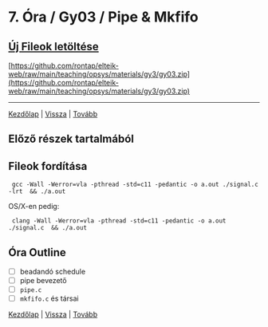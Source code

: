 # 7. Óra /  Gy03 / Pipe & Mkfifo

## [Új Fileok letöltése](https://github.com/rontap/elteik-web/raw/main/teaching/opsys/materials/gy3/gy03.zip)

[https://github.com/rontap/elteik-web/raw/main/teaching/opsys/materials/gy3/gy03.zip](https://github.com/rontap/elteik-web/raw/main/teaching/opsys/materials/gy3/gy03.zip)

---
[Kezdőlap](index.md)
|
[Vissza](Gyakorlat%206..md)
|
[Tovább](Gyakorlat%208..md)

## Előző részek tartalmából

## Fileok fordítása

```shell
 gcc -Wall -Werror=vla -pthread -std=c11 -pedantic -o a.out ./signal.c -lrt  && ./a.out 
```

OS/X-en pedig:

```shell
 clang -Wall -Werror=vla -pthread -std=c11 -pedantic -o a.out ./signal.c  && ./a.out 
```

## Óra Outline

- [ ] beadandó schedule
- [ ] pipe bevezető
- [ ] `pipe.c`
- [ ] `mkfifo.c` és társai

[Kezdőlap](index.md)
|
[Vissza](Gyakorlat%206..md)
|
[Tovább](Gyakorlat%208..md)
